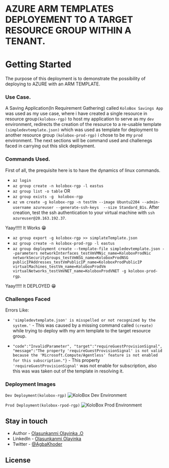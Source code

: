 # AZURE ARM TEMPLATES DEPLOYEMENT TO A TARGET RESOURCE GROUP WITHIN A TENANT.

# Getting Started

The purpose of this deployment is to demonstrate the possibility of deploying to AZURE with an ARM TEMPLATE.

### Use Case.
A Saving Application(In Requirement Gathering) called `KoloBox Savings App` was used as my use case, where i have created a single resource in resource group`(kolobox-rgp)`
to host my application to serve as my  `dev` environment, redirects the creation of the resource to a re-usable template `(simpledevtemplate.json)` which was used as template for deployment 
to another resource group `(kolobox-prod-rgp)` i chose to be my `prod` environment. The next sections will be command used and challenegs faced in carrying out this slick deployment.

### Commands Used.
First of all, the prequisite here is to have the dynamics of linux commands.

* `az login`
* `az group create -n kolobox-rgp -l eastus`
* `az group list -o table` OR
* `az group exists -g  kolobox-rgp`
* `az vm create -g kolobox-rgp -n testVm --image Ubuntu2204 --admin-username azureuser --generate-ssh-keys  --size Standard_B1s`.
After creation, test the ssh authentication to your virtual machine with `ssh azureuser@20.163.192.37`.

Yaay!!!!! It Works 😁

* `az group export -g kolobox-rgp >> simplateTemplate.json`
* `az group create -n kolobox-prod-rgp -l eastus`
* `az group deployment create --template-file simpledevtemplate.json --parameters networkInterfaces_testVmVMNic_name=KoloboxProdNic networkSecurityGroups_testVmNSG_name=KoloboxProdNSG publicIPAddresses_testVmPublicIP_name=KoloboxProdPublicIP virtualMachines_testVm_name=KoloboxProdVm virtualNetworks_testVmVNET_name=KoloboxProdVNET -g kolobox-prod-rgp`.


Yaay!!!!! It DEPLOYED 😁 


### Challenges Faced
Errors Like:
* `'simpledevtemplate.json' is misspelled or not recognized by the system.'` - This was caused by a missing command called `(create)` while trying to deploy with my arm template to the target resource group.

* `"code":"InvalidParameter",
"target":"requireGuestProvisionSignal",
"message":"The property 'requireGuestProvisionSignal' is not valid because the 'Microsoft.Compute/Agentless' feature is not enabled for this subscription."}` - This property `'requireGuestProvisionSignal'` was not enable for subscription, also this was was taken out of the template in resolving it.

### Deployment Images
`Dev Deployment(kolobox-rgp)`
![KoloBox Dev Environment](https://github.com/bePartOf-Creation/azure-arm-template-deployment/assets/76472595/46b9eba2-de8a-42c3-8b68-54d2f310d0b6)

`Prod Deployment(kolobox-rpod-rgp)`
![KoloBox Prod Environment](https://github.com/bePartOf-Creation/azure-arm-template-deployment/assets/76472595/8974925c-605d-421b-a19a-6b567ae9360c)
 
## Stay in touch

- Author - [Olasunkanmi Olayinka .O](https://kamilmysliwiec.com)
- LinkedIn - [Olasunkanmi Olayinka](https://www.linkedin.com/in/olayinka-olasunkanmi/)
- Twitter - [@AgbaKhoder](https://twitter.com/AgbaKhoder)

## License






